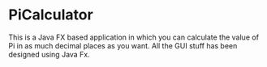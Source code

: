 # PiCalculator
This is a Java FX based application in which you can calculate the value of Pi in as much decimal places as you want.
All the GUI stuff has been designed using Java Fx.
